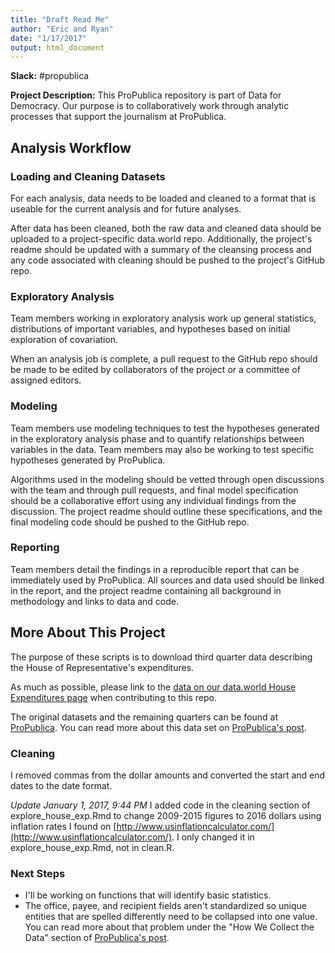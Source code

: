 ```yaml
---
title: "Draft Read Me"
author: "Eric and Ryan"
date: "1/17/2017"
output: html_document
---
```


**Slack:** #propublica

**Project Description:** This ProPublica repository is part of Data for Democracy. Our purpose is to collaboratively work through analytic processes that support the journalism at ProPublica. 

## Analysis Workflow

### Loading and Cleaning Datasets
For each analysis, data needs to be loaded and cleaned to a format that is useable for the current analysis and for future analyses.

After data has been cleaned, both the raw data and cleaned data should be uploaded to a project-specific data.world repo. Additionally, the project's readme should be updated with a summary of the cleansing process and any code associated with cleaning should be pushed to the project's GitHub repo.

### Exploratory Analysis
Team members working in exploratory analysis work up general statistics, distributions of important variables, and hypotheses based on initial exploration of covariation.

When an analysis job is complete, a pull request to the GitHub repo should be made to be edited by collaborators of the project or a committee of assigned editors.

### Modeling
Team members use modeling techniques to test the hypotheses generated in the exploratory analysis phase and to quantify relationships between variables in the data. Team members may also be working to test specific hypotheses generated by ProPublica.

Algorithms used in the modeling should be vetted through open discussions with the team and through pull requests, and final model specification should be a collaborative effort using any individual findings from the discussion. The project readme should outline these specifications, and the final modeling code should be pushed to the GitHub repo.

### Reporting
Team members detail the findings in a reproducible report that can be immediately used by ProPublica. All sources and data used should be linked in the report, and the project readme containing all background in methodology and links to data and code.

## More About This Project
The purpose of these scripts is to download third quarter data describing the 
House of Representative's expenditures.

As much as possible, please link to the [data on our data.world House Expenditures 
page](https://data.world/data4democracy/house-expenditures) when contributing to 
this repo. 

The original datasets and the remaining quarters can be found at [ProPublica](https://projects.propublica.org/represent/expenditures). You can read more about this data set on [ProPublica's post](https://www.propublica.org/article/update-on-house-disbursements-a-few-notes-on-how-to-use-the-data).  

### Cleaning 

I removed commas from the dollar amounts and converted the start and end dates to the date 
format. 

_Update January 1, 2017, 9:44 PM_
I added code in the cleaning section of explore_house_exp.Rmd to change 2009-2015 figures 
to 2016 dollars using inflation rates I found on [http://www.usinflationcalculator.com/](http://www.usinflationcalculator.com/). 
I only changed it in explore_house_exp.Rmd, not in clean.R.

### Next Steps
  
- I'll be working on functions that will identify basic statistics.  
- The office, payee, and recipient fields aren't standardized so unique entities 
that are spelled differently need to be collapsed into one value. You 
can read more about that problem under the "How We Collect the Data" section of 
[ProPublica's post](https://projects.propublica.org/represent/expenditures).